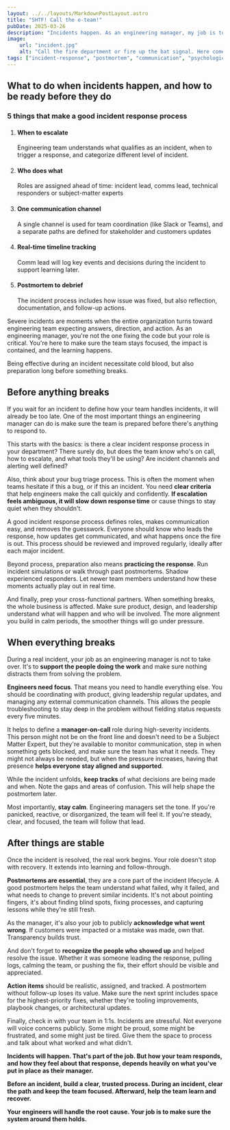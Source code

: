 ```yaml
---
layout: ../../layouts/MarkdownPostLayout.astro
title: "SHTF! Call the e-team!"
pubDate: 2025-03-26
description: "Incidents happen. As an engineering manager, my job is to make sure the team is ready and supported. Here's what to do before, during, and after an incident."
image:
    url: "incident.jpg"
    alt: "Call the fire department or fire up the bat signal. Here comes the incident response team!"
tags: ["incident-response", "postmortem", "communication", "psychological-safety", "leadership", "team-support", "bug-triage", "manager-on-call", "cross-functional", "process", "trust"]
---
```

## What to do when incidents happen, and how to be ready before they do
<aside>
<h3>5 things that make a good incident response process</h3>
<ol>
    <li>
        <h4>When to escalate</h4>
        <p>Engineering team understands what qualifies as an incident, when to trigger a response, and categorize different level of incident.</p>
    </li>
    <li>
        <h4>Who does what</h4>
        <p>Roles are assigned ahead of time: incident lead, comms lead, technical responders or subject-matter experts</p>
    </li>
    <li>
        <h4>One communication channel</h4>
        <p>A single channel is used for team coordination (like Slack or Teams), and a separate paths are defined for stakeholder and customers updates</p>
    </li>
    <li>
        <h4>Real-time timeline tracking</h4>
        <p>Comm lead will log key events and decisions during the incident to support learning later.</p>
    </li>
    <li>
        <h4>Postmortem to debrief</h4>
        <p>The incident process includes how issue was fixed, but also reflection, documentation, and follow-up actions.</p>
    </li>
</ol>
</aside>



Severe incidents are moments when the entire organization turns toward engineering team expecting answers, direction, and action. As an engineering manager, you're not the one fixing the code but your role is critical. You're here to make sure the team stays focused, the impact is contained, and the learning happens.

Being effective during an incident necessitate cold blood, but also preparation long before something breaks.

## Before anything breaks

If you wait for an incident to define how your team handles incidents, it will already be too late. One of the most important things an engineering manager can do is make sure the team is prepared before there's anything to respond to.

This starts with the basics: is there a clear incident response process in your department? There surely do, but does the team know who's on call, how to escalate, and what tools they'll be using? Are incident channels and alerting well defined?

Also, think about your bug triage process. This is often the moment when teams hesitate if this a bug, or if this an incident. You need **clear criteria** that help engineers make the call quickly and confidently. **If escalation feels ambiguous, it will slow down response time** or cause things to stay quiet when they shouldn't.

A good incident response process defines roles, makes communication easy, and removes the guesswork. Everyone should know who leads the response, how updates get communicated, and what happens once the fire is out. This process should be reviewed and improved regularly, ideally after each major incident.

Beyond process, preparation also means **practicing the response**. Run incident simulations or walk through past postmortems. Shadow experienced responders. Let newer team members understand how these moments actually play out in real time.

And finally, prep your cross-functional partners. When something breaks, the whole business is affected. Make sure product, design, and leadership understand what will happen and who will be involved. The more alignment you build in calm periods, the smoother things will go under pressure.

## When everything breaks

During a real incident, your job as an engineering manager is not to take over. It's to **support the people doing the work** and make sure nothing distracts them from solving the problem.

**Engineers need focus**. That means you need to handle everything else. You should be coordinating with product, giving leadership regular updates, and managing any external communication channels. This allows the people troubleshooting to stay deep in the problem without fielding status requests every five minutes.

It helps to define a **manager-on-call** role during high-severity incidents. This person might not be on the front line and doesn't need to be a Subject Matter Expert, but they're available to monitor communication, step in when something gets blocked, and make sure the team has what it needs. They might not always be needed, but when the pressure increases, having that presence **helps everyone stay aligned and supported**.

While the incident unfolds, **keep tracks** of what decisions are being made and when. Note the gaps and areas of confusion. This will help shape the postmortem later.

Most importantly, **stay calm**. Engineering managers set the tone. If you're panicked, reactive, or disorganized, the team will feel it. If you're steady, clear, and focused, the team will follow that lead.

## After things are stable

Once the incident is resolved, the real work begins. Your role doesn't stop with recovery. It extends into learning and follow-through.

**Postmortems are essential**, they are a core part of the incident lifecycle. A good postmortem helps the team understand what failed, why it failed, and what needs to change to prevent similar incidents. It's not about pointing fingers, it's about finding blind spots, fixing processes, and capturing lessons while they're still fresh.

As the manager, it's also your job to publicly **acknowledge what went wrong**. If customers were impacted or a mistake was made, own that. Transparency builds trust.

And don't forget to **recognize the people who showed up** and helped resolve the issue. Whether it was someone leading the response, pulling logs, calming the team, or pushing the fix, their effort should be visible and appreciated.

**Action items** should be realistic, assigned, and tracked. A postmortem without follow-up loses its value. Make sure the next sprint includes space for the highest-priority fixes, whether they're tooling improvements, playbook changes, or architectural updates.

Finally, check in with your team in 1:1s. Incidents are stressful. Not everyone will voice concerns publicly. Some might be proud, some might be frustrated, and some might just be tired. Give them the space to process and talk about what worked and what didn't.




**Incidents will happen. That's part of the job. But how your team responds, and how they feel about that response, depends heavily on what you've put in place as their manager.**

**Before an incident, build a clear, trusted process. During an incident, clear the path and keep the team focused. Afterward, help the team learn and recover.**

**Your engineers will handle the root cause. Your job is to make sure the system around them holds.**
